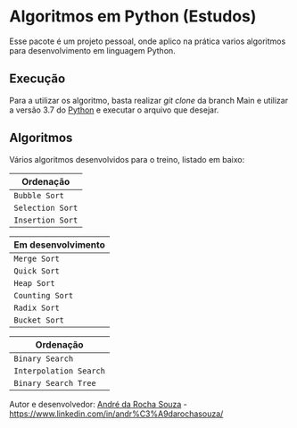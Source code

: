 # Algoritmos em Python (Estudos)

Esse pacote é um projeto pessoal, onde aplico na prática varios algoritmos para desenvolvimento em linguagem Python.

## Execução

Para a utilizar os algoritmo, basta realizar *git clone* da branch Main e utilizar a versão 3.7 do [Python](https://www.python.org/downloads/release/python-370/) e executar o arquivo que desejar.

## Algoritmos

Vários algoritmos desenvolvidos para o treino, listado em baixo:

| Ordenação |
|---|
| `Bubble Sort` |
| `Selection Sort` |
| `Insertion Sort` |

| Em desenvolvimento |
|---|
| `Merge Sort` |
| `Quick Sort` |
| `Heap Sort` |
| `Counting Sort` |
| `Radix Sort` |
| `Bucket Sort` |

| Ordenação |
|---|
| `Binary Search` |
| `Interpolation Search` |
| `Binary Search Tree` |


Autor e desenvolvedor: [André da Rocha Souza](https://github.com/andrerochasouza) - https://www.linkedin.com/in/andr%C3%A9darochasouza/
